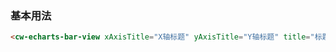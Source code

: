 ### 基本用法

``` html
<cw-echarts-bar-view xAxisTitle="X轴标题" yAxisTitle="Y轴标题" title="标题" theme="theme1"></cw-echarts-bar-view>
```
